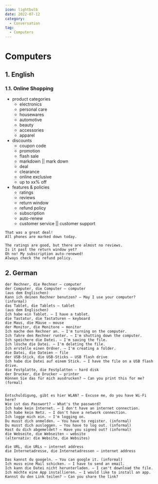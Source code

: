 ```yaml
---
icon: lightbulb
date: 2022-07-12
category:
  - Conversation
tag:
  - Computers
---
```

# Computers 
   
<!-- more -->
## 1. English
### 1.1. Online Shopping
- product categories
  - electronics
  - personal care
  - housewares
  - automotive
  - beauty
  - accessories
  - apparel
- discounts
  - coupon code
  - promotion
  - flash sale
  - markdown || mark down
  - deal
  - clearance
  - online exclusive
  - up to xx% off
- features & policies
  - ratings
  - reviews
  - return window
  - refund policy
  - subscription
  - auto-renew
  - customer service || customer support

```
That was a great deal!
All phones are marked down today.

The ratings are good, but there are almost no reviews.
Is it past the return window yet?
Oh no! My subscription auto-renewed!
Always check the refund policy.
```
## 2. German
```
der Rechner, die Rechner – computer
der Computer, die Computer – computer
(aus dem Englischen)
Kann ich deinen Rechner benutzen? – May I use your computer? (informal)
das Tablet, die Tablets – tablet
(aus dem Englischen)
Ich habe ein Tablet. – I have a tablet.
die Tastatur, die Tastaturen – keyboard
die Maus, die Mäuse – mouse
der Monitor, die Monitore – monitor
Ich mache den Rechner an. – I'm turning on the computer.
Ich fahre den Rechner runter. – I'm shutting down the computer.
Ich speichere die Datei. – I'm saving the file.
Ich lösche die Datei. – I'm deleting the file.
Ich erstelle einen Ordner. – I'm creating a folder.
die Datei, die Dateien – file
der USB-Stick, die USB-Sticks – USB flash drive
Ich habe die Datei auf einem Stick. – I have the file on a USB flash drive.
die Festplatte, die Festplatten – hard disk
der Drucker, die Drucker – printer
Können Sie das für mich ausdrucken? – Can you print this for me? (formal)


Entschuldigung, gibt es hier WLAN? – Excuse me, do you have Wi-Fi here?
Wie ist das Passwort? – What's the password?
Ich habe kein Internet. – I don't have an internet connection.
Ich habe kein Netz. – I don't have a network connection.
Ich logge mich ein. – I'm logging on.
Du musst dich anmelden. – You have to register. (informal)
Du musst dich ausloggen. – You have to log out. (informal)
Hast du dich abgemeldet? – Have you signed out? (informal)
die Webseite, die Webseiten – website
(alternativ: die Website, die Websites)

die URL, die URLs – internet address
die Internetadresse, die Internetadressen – internet address

Das kannst du googeln. – You can google it. (informal)
Ich muss eine Mail schicken. – I have to send an email.
Ich kann die Datei nicht herunterladen. – I can't download the file.
Ich möchte eine App installieren. – I would like to install an app.
Kannst du den Link teilen? – Can you share the link?
```